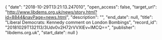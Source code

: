 {
  "date": "2018-10-29T13:21:13.247010", 
  "open_access": false, 
  "target_url": "http://www.libdems.org.uk/news/story.html?id=8844&navPage=news.html", 
  "description": "", 
  "end_date": null, 
  "title": "Liberal Democrats: Kennedy comment on London Bombings", 
  "record_id": "20181029T132113/3Udv0v2H72rVVXIEv+IMCQ==", 
  "publisher": "libdems.org.uk", 
  "start_date": null
}

